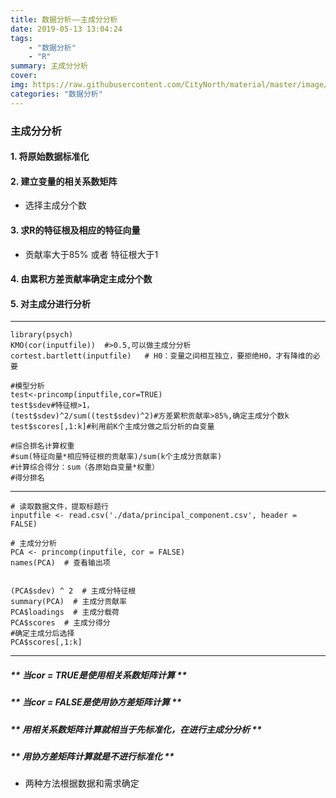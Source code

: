 ```yaml
---
title: 数据分析——主成分分析
date: 2019-05-13 13:04:24
tags: 
	- "数据分析"
	- "R"
summary: 主成分分析
cover: 
img: https://raw.githubusercontent.com/CityNorth/material/master/image/PCA_base.png
categories: "数据分析"
---
```


### 主成分分析

#### 1. 将原始数据标准化

#### 2. 建立变量的相关系数矩阵

 -  选择主成分个数

#### 3. 求R的特征根及相应的特征向量
 -  贡献率大于85% 或者  特征根大于1

#### 4. 由累积方差贡献率确定主成分个数

#### 5. 对主成分进行分析


----

	library(psych)
	KMO(cor(inputfile))  #>0.5,可以做主成分分析
	cortest.bartlett(inputfile)   # H0：变量之间相互独立，要拒绝H0，才有降维的必要
	
	#模型分析
	test<-princomp(inputfile,cor=TRUE)
	test$sdev#特征根>1，
	(test$sdev)^2/sum((test$sdev)^2)#方差累积贡献率>85%,确定主成分个数k
	test$scores[,1:k]#利用前K个主成分做之后分析的自变量
	
	#综合排名计算权重
	#sum(特征向量*相应特征根的贡献率)/sum(k个主成分贡献率)
	#计算综合得分：sum（各原始自变量*权重）
	#得分排名
	
----

	# 读取数据文件，提取标题行
	inputfile <- read.csv('./data/principal_component.csv', header = FALSE)
	
	# 主成分分析
	PCA <- princomp(inputfile, cor = FALSE)
	names(PCA)  # 查看输出项
	
	
	(PCA$sdev) ^ 2  # 主成分特征根
	summary(PCA)  # 主成分贡献率
	PCA$loadings  # 主成分载荷      
	PCA$scores  # 主成分得分
	#确定主成分后选择
	PCA$scores[,1:k]

----

##### ** 当cor = TRUE是使用相关系数矩阵计算  **  
##### ** 当cor = FALSE是使用协方差矩阵计算  **
##### ** 用相关系数矩阵计算就相当于先标准化，在进行主成分分析  **
##### ** 用协方差矩阵计算就是不进行标准化  **


- 两种方法根据数据和需求确定